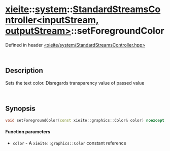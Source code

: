 # [xieite](../../xieite.md)\:\:[system](../../system.md)\:\:[StandardStreamsController\<inputStream, outputStream\>](../StandardStreamsController.md)\:\:setForegroundColor
Defined in header [<xieite/system/StandardStreamsController.hpp>](../../../include/xieite/system/StandardStreamsController.hpp)

&nbsp;

## Description
Sets the text color. Disregards transparency value of passed value

&nbsp;

## Synopsis
```cpp
void setForegroundColor(const xieite::graphics::Color& color) noexcept;
```
#### Function parameters
- `color` - A `xieite::graphics::Color` constant reference
